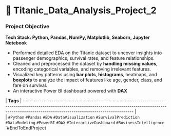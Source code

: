 # 🚢 Titanic_Data_Analysis_Project_2

### **Project Objective** 
**Tech Stack: Python, Pandas, NumPy, Matplotlib, Seaborn, Jupyter Notebook**

* Performed detailed EDA on the Titanic dataset to uncover insights into passenger demographics, survival rates, and feature relationships.
* Cleaned and preprocessed the dataset by **handling missing values**, encoding categorical variables, and removing irrelevant features.
* Visualized key patterns using **bar plots**, **histograms**, heatmaps, and **boxplots** to analyze the impact of features like age, gender, class, and fare on survival.
*  An interactive Power BI dashboard powered with **DAX**



| **Tags**                                                                                                                                   | ----------------------------------------------------------------------------------------------------------------------------------------------------------------------------------------------------------------- |                                                                     
| `#Python` `#Pandas` `#EDA` `#DataVisualization` `#SurvivalPrediction` `#DataModeling` `#PowerBI` `#DAX` `#InteractiveDashboard` `#BusinessIntelligence` `#EndToEndProject
